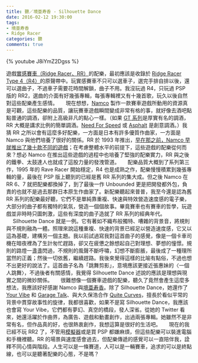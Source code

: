 ```yaml
---
title: 聽／境亜寿香 - Silhouette Dance
date: 2016-02-12 19:30:00
tags: 
- 境亜寿香
- Ridge Racer
categories: 聽
comments: true
---
```

{% youtube J8iYmZ2Dgss %}

遊戲[實感賽車（Ridge Racer、RR）](http://tinyurl.com/puoz4um)的配樂，最初應該是收錄於 [Ridge Racer Type 4（R4）](https://en.wikipedia.org/wiki/R4:_Ridge_Racer_Type_4)的原聲帶中。玩實感賽車不只可以選車子，選完手排自排以後，還可以選曲子，不過車子需要花時間解鎖，曲子不用。我沒玩過 R4，只玩過 PSP 版的 RR2，選曲的介面有好幾張專輯，每張專輯裡又有十幾首歌，玩久以後自然對這些配樂產生感情。<!--more-->
　
現在想想，[Namco](https://zh.wikipedia.org/zh-hant/南梦宫
) 製作一款賽車遊戲所動用的資源真是可觀，這些配樂的品質，讓玩賽車遊戲瞬間變成非常有格的事，就好像去酒吧點點普通的調酒，卻附上高級非凡的點心一樣。（如果 [GT 系列](https://zh.wikipedia.org/zh-hant/跑車浪漫旅系列)是厚實有名的調酒，RR 大概是講求比例的簡單調酒。[Need For Speed](https://en.wikipedia.org/wiki/Need_for_Speed) 或 [Asphalt](http://tinyurl.com/gswmmba) 是創意調酒。）我猜 RR 之所以會有這麼多好配樂，一方面是日本有許多優質作曲家，一方面是 Namco 與他們培養了很好的關係。RR 於 1993 年推出，[早在那之前，Namco 早就推出了幾十款不同的遊戲](https://en.wikipedia.org/wiki/List_of_Namco_games)；在考慮整體水平的前提下，這些遊戲的配樂從何而來？想必 Namco 在推出這些遊戲的過程中也培養了堅強的配樂實力，RR 與之後的鐵拳、太鼓達人也就成了這股力量的發洩管道。
　
配樂品質大概到了系列第三作，1995 年的 Rave Racer 開始穩定，R4 也是成熟之作，配樂慢慢積累到幾張專輯的量，最後在 PSP 版上聽到的已經是舊 RR 系列的集大成。但之後 Namco 在 RR 6、7 就把配樂都換掉了，到了最後一作 Unbounded 更是把開發都外包，負責的也就不是過去那群日本原生作曲家了。新配樂聽起來普普，我至今還是認為舊 RR 系列的配樂最好聽，它們不是單純靠重複、快速與特效營造速度感的電子樂，大部分的曲子都有獨特的氣氛，營造一個個故事。畢竟賽車也有賽車的哲學，玩遊戲並非時時只圖刺激，這些有深度的曲子造就了 RR 系列的經典年代。
　
Silhouette Dance 就是一例。它有著如不織布般獨特、嘈雜的背景音，將規則與不規則融為一體。照理來說這種重複、快速的背景已經足以營造速度感，它又以這為基礎，建構另一個主題。我以前試過寫我對這首曲子的感覺，像是一個卡車司機在暗夜裡為了生計匆忙趕路，卻又在疲憊之餘想起自己對理想、夢想的憧憬。規則的路燈一盞盞閃過，不規則的風聲不斷呼嘯，幻想不斷膨脹，最後成了一種理所當然的正義；然後一切依舊，繼續趕路。我後來覺得這樣的比喻有點俗，不過也想不出更好的說法了。這首曲子名為「跳舞剪影」，意境應該更接近張惠妹的〈一個人跳舞〉，不過後者有關感情，我覺得 Silhouette Dance 述說的應該是理想與現實之間的微妙關係。
　
很難想像一個賽車遊戲的配樂，聽久了竟然會產生這麼多想法，我應該好好感謝 Namco 與[境亜寿香](https://twitter.com/sakaiasuka)。除了 Silhouette Dance，她還作了 [Your Vibe](https://www.youtube.com/watch?v=fb0L53DhYA4) 和 [Garage Talk](https://www.youtube.com/watch?v=wCTOJmQN-Gs)、與大久保浩合作 [Quite Curves](https://www.youtube.com/watch?v=IsyQRwlx3b0)，擅長於看似平常的背景中貫穿故事性的旋律，我都很喜歡，如果不是寫 Silhouette Dance，我應該也會寫 Your Vibe，它們都有夢幻、真空的橋段，發人深省。從她的 Twitter 看來，她還活躍於作曲界，為廣告、遊戲和動畫創作，出過兩張專輯。她雖然不是非常有名，但作品真的好，也很熱衷創作，我想這算是很好的生活吧。
　
現在的我已經不玩 RR2 了，不管用[模擬器](http://www.newmobilelife.com/2016/02/16/ios-emulator-ps-n64-gba/)或是買 PSP 都嫌麻煩，但這些配樂可以裝進電腦和手機裡聽。RR 的場景與速度感會過去，但配樂傳遞的感覺可以一直陪伴我，詮釋不同心情與階段。人生可以是一條賽道，人可以是一輛賽車，追求的可以是終點線，也可以是聽著配樂的心態，不是嗎？
